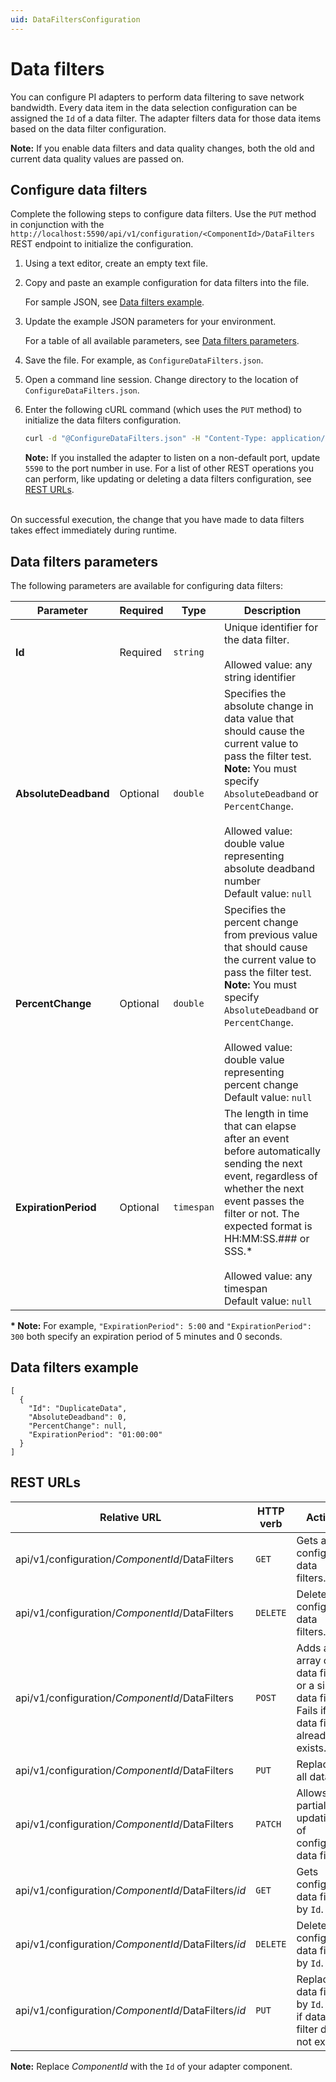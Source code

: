 ```yaml
---
uid: DataFiltersConfiguration
---
```


# Data filters

You can configure PI adapters to perform data filtering to save network bandwidth. Every data item in the data selection configuration can be assigned the `Id` of a data filter. The adapter filters data for those data items based on the data filter configuration.

**Note:** If you enable data filters and data quality changes, both the old and current data quality values are passed on.

## Configure data filters

Complete the following steps to configure data filters. Use the `PUT` method in conjunction with the `http://localhost:5590/api/v1/configuration/<ComponentId>/DataFilters` REST endpoint to initialize the configuration.

1. Using a text editor, create an empty text file.

2. Copy and paste an example configuration for data filters into the file.

    For sample JSON, see [Data filters example](#data-filters-example).

3. Update the example JSON parameters for your environment.

    For a table of all available parameters, see [Data filters parameters](#data-filters-parameters).

4. Save the file. For example, as `ConfigureDataFilters.json`.

5. Open a command line session. Change directory to the location of `ConfigureDataFilters.json`.

6. Enter the following cURL command (which uses the `PUT` method) to initialize the data filters configuration.

    ```bash
    curl -d "@ConfigureDataFilters.json" -H "Content-Type: application/json" -X PUT "http://localhost:5590/api/v1/configuration/<ComponentId>/DataFilters"
    ```

    **Note:** If you installed the adapter to listen on a non-default port, update `5590` to the port number in use. For a list of other REST operations you can perform, like updating or deleting a data filters configuration, see [REST URLs](#rest-urls).
    <br/>
    <br/>

On successful execution, the change that you have made to data filters takes effect immediately during runtime.

## Data filters parameters

The following parameters are available for configuring data filters:

| Parameter                | Required | Type      | Description |
| ------------------------ | -------- | --------- | ----------- |
|**Id**              | Required | `string` | Unique identifier for the data filter. <br><br>Allowed value: any string identifier<br> |
|**AbsoluteDeadband** | Optional | `double` | Specifies the absolute change in data value that should cause the current value to pass the filter test. <br> **Note:** You must specify `AbsoluteDeadband` or `PercentChange`.<br><br>Allowed value: double value representing absolute deadband number<br>Default value: `null` |
|**PercentChange**     | Optional | `double` | Specifies the percent change from previous value that should cause the current value to pass the filter test. <br> **Note:** You must specify `AbsoluteDeadband` or `PercentChange`.<br><br>Allowed value: double value representing percent change<br>Default value: `null` |
|**ExpirationPeriod**     | Optional | `timespan` | The length in time that can elapse after an event before automatically sending the next event, regardless of whether the next event passes the filter or not. The expected format is HH:MM:SS.### or SSS.* <br><br>Allowed value: any timespan <br>Default value: `null`|

**\* Note:** For example, `"ExpirationPeriod": 5:00` and `"ExpirationPeriod": 300` both specify an expiration period of 5 minutes and 0 seconds.

## Data filters example

```code
[
  {
    "Id": "DuplicateData",
    "AbsoluteDeadband": 0,
    "PercentChange": null,
    "ExpirationPeriod": "01:00:00"
  }
]
```

## REST URLs

| Relative URL | HTTP verb | Action |
| ------------ | --------- | ------ |
| api/v1/configuration/_ComponentId_/DataFilters      | `GET`       | Gets all configured data filters. |
| api/v1/configuration/_ComponentId_/DataFilters      | `DELETE`    | Deletes all configured data filters. |
| api/v1/configuration/_ComponentId_/DataFilters      | `POST`      | Adds an array of data filters or a single data filter. Fails if any data filter already exists. |
| api/v1/configuration/_ComponentId_/DataFilters      | `PUT`       | Replaces all data. |
| api/v1/configuration/_ComponentId_/DataFilters      | `PATCH`     | Allows partial updating of configured data filter. |
| api/v1/configuration/_ComponentId_/DataFilters/*id* | `GET`       | Gets configured data filter by `Id`. |
| api/v1/configuration/_ComponentId_/DataFilters/*id*| `DELETE`     | Deletes configured data filter by `Id`. |
| api/v1/configuration/_ComponentId_/DataFilters/*id* | `PUT`       | Replaces data filter by `Id`. Fails if data filter does not exist. |

**Note:** Replace *ComponentId* with the `Id` of your adapter component.
